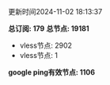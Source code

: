 更新时间2024-11-02 18:13:37

**总订阅: 179**
**总节点: 19181**
- vless节点: 2902
- vless节点: 1

**google ping有效节点: 1106**
